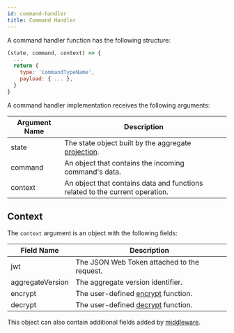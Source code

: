 ```yaml
---
id: command-handler
title: Command Handler
---
```


A command handler function has the following structure:

```js
(state, command, context) => {
  ...
  return {
    type: 'CommandTypeName',
    payload: { ... },
  }
}
```

A command handler implementation receives the following arguments:

| Argument Name | Description                                                                                              |
| ------------- | -------------------------------------------------------------------------------------------------------- |
| state         | The state object built by the aggregate [projection](../../write-side.md#aggregate-projection-function). |
| command       | An object that contains the incoming command's data.                                                     |
| context       | An object that contains data and functions related to the current operation.                             |

## Context

The `context` argument is an object with the following fields:

| Field Name       | Description                                               |
| ---------------- | --------------------------------------------------------- |
| jwt              | The JSON Web Token attached to the request.               |
| aggregateVersion | The aggregate version identifier.                         |
| encrypt          | The user-defined [encrypt](../../encryption.md) function. |
| decrypt          | The user-defined [decrypt](../../encryption.md) function. |

This object can also contain additional fields added by [middleware](../../middleware.md).

